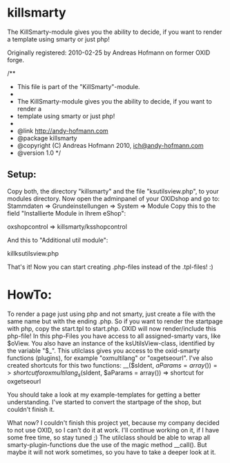 killsmarty
==========

The KillSmarty-module gives you the ability to decide, if you want to render a template using smarty or just php! 

Originally registered: 2010-02-25 by Andreas Hofmann on former OXID forge.

﻿/**
 *    This file is part of the "KillSmarty"-module.
 *
 *    The KillSmarty-module gives you the ability to decide, if you want to render a
 *    template using smarty or just php!
 *
 * @link http://andy-hofmann.com
 * @package killsmarty
 * @copyright (C) Andreas Hofmann 2010, ich@andy-hofmann.com
 * @version 1.0
 */

## Setup: ##
Copy both, the directory "killsmarty" and the file "ksutilsview.php", to your modules
directory.
Now open the adminpanel of your OXIDshop and go to:
Stammdaten => Grundeinstellungen => System => Module
Copy this to the field "Installierte Module in Ihrem eShop":

 oxshopcontrol => killsmarty/ksshopcontrol

And this to "Additional util module":

 killksutilsview.php


That's it! Now you can start creating .php-files instead of the .tpl-files! :)

HowTo:
======
To render a page just using php and not smarty, just create a file with the same name
but with the ending .php. So if you want to render the startpage with php, copy the
start.tpl to start.php. OXID will now render/include this php-file!
In this php-Files you have access to all assigned-smarty vars, like $oView. You also
have an instance of the ksUtilsView-class, identified by the variable "$_". This
utilclass gives you access to the oxid-smarty functions (plugins), for example
 "oxmultilang" or "oxgetseourl". I've also created shortcuts for this two functions:
__($sIdent, $aParams = array()) => shortcut for oxmultilang
_s($sIdent, $aParams = array()) => shortcut for oxgetseourl

You should take a look at my example-templates for getting a better understanding.
I've started to convert the startpage of the shop, but couldn't finish it.

What now?
I couldn't finish this project yet, because my company decided to not use OXID, so I
can't do it at work. I'll continue working on it, if I have some free time, so stay
tuned ;)
The utilclass should be able to wrap all smarty-plugin-functions due the use of the
magic method __call(). But maybe it will not work sometimes, so you have to take a
deeper look at it.